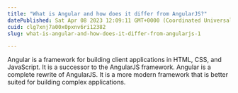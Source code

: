 ```yaml
---
title: "What is Angular and how does it differ from AngularJS?"
datePublished: Sat Apr 08 2023 12:09:11 GMT+0000 (Coordinated Universal Time)
cuid: clg7xnj7a00x0pxnv6ri12382
slug: what-is-angular-and-how-does-it-differ-from-angularjs-1

---
```


Angular is a framework for building client applications in HTML, CSS, and JavaScript. It is a successor to the AngularJS framework. Angular is a complete rewrite of AngularJS. It is a more modern framework that is better suited for building complex applications.